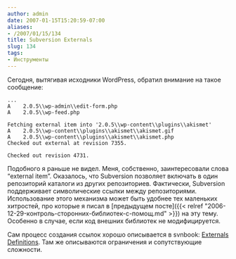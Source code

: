 ```yaml
---
author: admin
date: 2007-01-15T15:20:59-07:00
aliases:
- /2007/01/15/134
title: Subversion Externals
slug: 134
tags:
- Инструменты
---
```


Сегодня, вытягивая исходники WordPress, обратил внимание на такое сообщение:

```no-highlight
...
A    2.0.5\\wp-admin\\edit-form.php
A    2.0.5\\wp-feed.php

Fetching external item into '2.0.5\\wp-content\\plugins\\akismet'
A    2.0.5\\wp-content\\plugins\\akismet\\akismet.gif
A    2.0.5\\wp-content\\plugins\\akismet\\akismet.php
Checked out external at revision 7355.

Checked out revision 4731.
```

Подобного я раньше не видел. Меня, собственно, заинтересовали слова “external item”.  Оказалось, что Subversion позволяет включать в один репозиторий каталоги из других репозиториев. Фактически, Subversion поддерживает символические ссылки между репозиториями. Использование этого механизма может быть удобнее тех маленьких хитростей, про которые я  писал в [предыдущем посте]({{< relref "2006-12-29-контроль-сторонних-библиотек-с-помощ.md" >}}) на эту тему. Особенно в случае, если код внешних библиотек не модифицируется. 

Сам процесс создания ссылок хорошо описывается в svnbook: [Externals Definitions](http://spin.atomicobject.com/2005/10/12/svnexternals/). Там же описываются ограничения и сопутствующие сложности.
